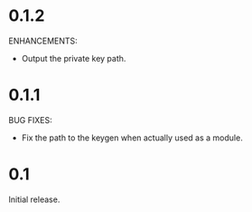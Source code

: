 # 0.1.2

ENHANCEMENTS:

* Output the private key path.

# 0.1.1

BUG FIXES:

* Fix the path to the keygen when actually used as a module.

# 0.1

Initial release.
